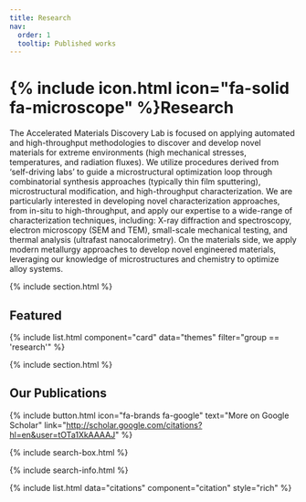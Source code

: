 ```yaml
---
title: Research
nav:
  order: 1
  tooltip: Published works
---
```


# {% include icon.html icon="fa-solid fa-microscope" %}Research

The Accelerated Materials Discovery Lab is focused on applying automated and high-throughput methodologies to discover and develop novel materials for extreme environments (high mechanical stresses, temperatures, and radiation fluxes). We utilize procedures derived from ‘self-driving labs’ to guide a microstructural optimization loop through combinatorial synthesis approaches (typically thin film sputtering), microstructural modification, and high-throughput characterization. We are particularly interested in developing novel characterization approaches, from in-situ to high-throughput, and apply our expertise to a wide-range of characterization techniques, including: X-ray diffraction and spectroscopy, electron microscopy (SEM and TEM), small-scale mechanical testing, and thermal analysis (ultrafast nanocalorimetry). On the materials side, we apply modern metallurgy approaches to develop novel engineered materials, leveraging our knowledge of microstructures and chemistry to optimize alloy systems.

{% include section.html %}

## Featured

{% include list.html component="card" data="themes" filter="group == 'research'" %}

{% include section.html %}

## Our Publications

{%
  include button.html
  icon="fa-brands fa-google"
  text="More on Google Scholar"
  link="http://scholar.google.com/citations?hl=en&user=tOTa1XkAAAAJ"
%}


{% include search-box.html %}

{% include search-info.html %}

{% include list.html data="citations" component="citation" style="rich" %}
